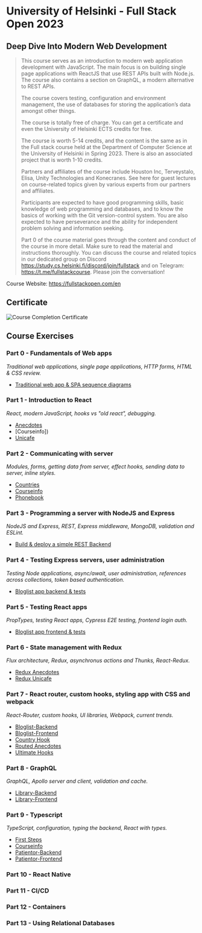 # University of Helsinki - Full Stack Open 2023

## Deep Dive Into Modern Web Development

>This course serves as an introduction to modern web application development with JavaScript. The main focus is on building single page applications with ReactJS that use REST APIs built with Node.js. The course also contains a section on GraphQL, a modern alternative to REST APIs.
>
>The course covers testing, configuration and environment management, the use of databases for storing the application’s data amongst other things.
>
>The course is totally free of charge. You can get a certificate and even the University of Helsinki ECTS credits for free.
>
>The course is worth 5-14 credits, and the content is the same as in the Full stack course held at the Department of Computer Science at the University of Helsinki in Spring 2023. There is also an associated project that is worth 1-10 credits.
>
>Partners and affiliates of the course include Houston Inc, Terveystalo, Elisa, Unity Technologies and Konecranes. See here for guest lectures on course-related topics given by various experts from our partners and affiliates.
>
>Participants are expected to have good programming skills, basic knowledge of web programming and databases, and to know the basics of working with the Git version-control system. You are also expected to have perseverance and the ability for independent problem solving and information seeking.
>
>Part 0 of the course material goes through the content and conduct of the course in more detail. Make sure to read the material and instructions thoroughly.
You can discuss the course and related topics in our dedicated group on Discord https://study.cs.helsinki.fi/discord/join/fullstack and on Telegram: https://t.me/fullstackcourse. Please join the conversation!

Course Website: https://fullstackopen.com/en

## Certificate
![Course Completion Certificate](/certificate.png)

## Course Exercises

### Part 0 - Fundamentals of Web apps
*Traditional web applications, single page applications, HTTP forms, HTML & CSS review.*

* [Traditional web app & SPA sequence diagrams](https://github.com/frankli-n/full-stsack-open-university-of-helsinki/tree/main/part0)

### Part 1 - Introduction to React
*React, modern JavaScript, hooks vs "old react", debugging.*

* [Anecdotes]()
* [Courseinfo])
* [Unicafe]()


### Part 2 - Communicating with server
*Modules, forms, getting data from server, effect hooks, sending data to server, inline styles.*

* [Countries]()
* [Courseinfo]()
* [Phonebook]()

### Part 3 - Programming a server with NodeJS and Express
*NodeJS and Express, REST, Express middleware, MongoDB, validation and ESLint.*

* [Build & deploy a simple REST Backend]()

### Part 4 - Testing Express servers, user administration
*Testing Node applications, async/await, user administration, references across collections, token based authentication.*

* [Bloglist app backend & tests]()

### Part 5 - Testing React apps
*PropTypes, testing React apps, Cypress E2E testing, frontend login auth.*

* [Bloglist app frontend & tests]()

### Part 6 - State management with Redux
*Flux architecture, Redux, asynchronus actions and Thunks, React-Redux.*

* [Redux Anecdotes]()
* [Redux Unicafe]()

### Part 7 - React router, custom hooks, styling app with CSS and webpack
*React-Router, custom hooks, UI libraries, Webpack, current trends.*

* [Bloglist-Backend]()
* [Bloglist-Frontend]()
* [Country Hook]()
* [Routed Anecdotes]()
* [Ultimate Hooks]()

### Part 8 - GraphQL
*GraphQL, Apollo server and client, validation and cache.*

* [Library-Backend](https://github.com/orrsteinberg/fullstackopen-2020/tree/master/part8/library-backend)
* [Library-Frontend](https://github.com/orrsteinberg/fullstackopen-2020/tree/master/part8/library-frontend)

### Part 9 - Typescript
*TypeScript, configuration, typing the backend, React with types.*

* [First Steps](https://github.com/orrsteinberg/fullstackopen-2020/tree/master/part9/first_steps_with_typescript)
* [Courseinfo](https://github.com/orrsteinberg/fullstackopen-2020/tree/master/part9/courseinfo_ts)
* [Patientor-Backend](https://github.com/orrsteinberg/fullstackopen-2020/tree/master/part9/patientor-backend)
* [Patientor-Frontend](https://github.com/orrsteinberg/fullstackopen-2020/tree/master/part9/patientor-frontend)

### Part 10 - React Native

### Part 11 - CI/CD

### Part 12 - Containers

### Part 13 - Using Relational Databases
